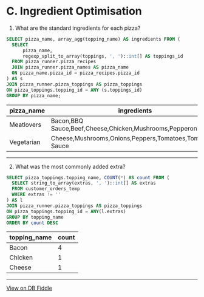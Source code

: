 # C. Ingredient Optimisation

1. What are the standard ingredients for each pizza?
``` SQL
SELECT pizza_name, array_agg(topping_name) AS ingredients FROM (
  SELECT 
  	  pizza_name,
      regexp_split_to_array(toppings, ', ')::int[] AS toppings_id
  FROM pizza_runner.pizza_recipes
  JOIN pizza_runner.pizza_names AS pizza_name
  ON pizza_name.pizza_id = pizza_recipes.pizza_id
) AS s
JOIN pizza_runner.pizza_toppings AS pizza_toppings
ON pizza_toppings.topping_id = ANY (s.toppings_id)
GROUP BY pizza_name;
```

| pizza_name | ingredients                                                    |
| ---------- | -------------------------------------------------------------- |
| Meatlovers | Bacon,BBQ Sauce,Beef,Cheese,Chicken,Mushrooms,Pepperoni,Salami |
| Vegetarian | Cheese,Mushrooms,Onions,Peppers,Tomatoes,Tomato Sauce          |

---
2. What was the most commonly added extra?
``` SQL
SELECT pizza_toppings.topping_name, COUNT(*) AS count FROM (
  SELECT string_to_array(extras, ', ')::int[] AS extras
  FROM customer_orders_temp
  WHERE extras != ''
) AS l
JOIN pizza_runner.pizza_toppings AS pizza_toppings
ON pizza_toppings.topping_id = ANY(l.extras)
GROUP BY topping_name
ORDER BY count DESC
```

| topping_name | count |
| ------------ | ----- |
| Bacon        | 4     |
| Chicken      | 1     |
| Cheese       | 1     |

---

[View on DB Fiddle](https://www.db-fiddle.com/f/7VcQKQwsS3CTkGRFG7vu98/65)
